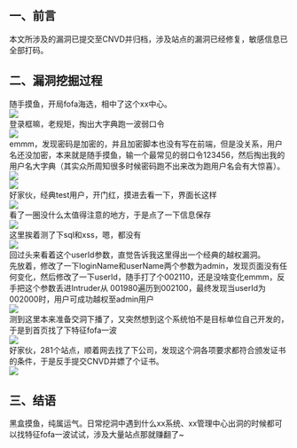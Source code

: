 一、前言
----

本文所涉及的漏洞已提交至CNVD并归档，涉及站点的漏洞已经修复，敏感信息已全部打码。

二、漏洞挖掘过程
--------

随手摸鱼，开局fofa海选，相中了这个xx中心。  
[![](https://shs3.b.qianxin.com/attack_forum/2021/06/attach-fa0b36a34f134edac9c9310f126be27cbb4890db.png)](https://shs3.b.qianxin.com/attack_forum/2021/06/attach-fa0b36a34f134edac9c9310f126be27cbb4890db.png)  
登录框嘛，老规矩，掏出大字典跑一波弱口令  
[![](https://shs3.b.qianxin.com/attack_forum/2021/06/attach-cb29773e4dbbde89e8fe1aba24e2a15a910b50ae.png)](https://shs3.b.qianxin.com/attack_forum/2021/06/attach-cb29773e4dbbde89e8fe1aba24e2a15a910b50ae.png)  
emmm，发现密码是加密的，并且加密脚本也没有写在前端，但是没关系，用户名还没加密，本来就是随手摸鱼，输一个最常见的弱口令123456，然后掏出我的用户名大字典（其实众所周知很多时候密码跑不出来改为跑用户名会有大惊喜）。  
[![](https://shs3.b.qianxin.com/attack_forum/2021/06/attach-fd62dc3db5332b61285085f84f9b8fbc40b11e97.jpg)](https://shs3.b.qianxin.com/attack_forum/2021/06/attach-fd62dc3db5332b61285085f84f9b8fbc40b11e97.jpg)  
[![](https://shs3.b.qianxin.com/attack_forum/2021/06/attach-3b695ba2af4d35b43ec593b75512cf2af346d192.png)](https://shs3.b.qianxin.com/attack_forum/2021/06/attach-3b695ba2af4d35b43ec593b75512cf2af346d192.png)  
好家伙，经典test用户，开门红，摸进去看一下，界面长这样  
[![](https://shs3.b.qianxin.com/attack_forum/2021/06/attach-812a12bf4cda393de616c2681aa4f72d42218fae.png)](https://shs3.b.qianxin.com/attack_forum/2021/06/attach-812a12bf4cda393de616c2681aa4f72d42218fae.png)  
看了一圈没什么太值得注意的地方，于是点了一下信息保存  
[![](https://shs3.b.qianxin.com/attack_forum/2021/06/attach-08b886dd5b9363b445f0c998c6cab3df77454bb5.png)](https://shs3.b.qianxin.com/attack_forum/2021/06/attach-08b886dd5b9363b445f0c998c6cab3df77454bb5.png)  
这里挨着测了下sql和xss，嗯，都没有  
[![](https://shs3.b.qianxin.com/attack_forum/2021/06/attach-99dbabf711f1b0ece6c27d8aaed4a0dede2527af.jpg)](https://shs3.b.qianxin.com/attack_forum/2021/06/attach-99dbabf711f1b0ece6c27d8aaed4a0dede2527af.jpg)  
回过头来看着这个userId参数，直觉告诉我这里得出一个经典的越权漏洞。  
先放着，修改了一下loginName和userName两个参数为admin，发现页面没有任何变化，然后修改了一下userId，随手打了个002110，还是没啥变化emmm，反手把这个参数丢进Intruder从 001980遍历到002100，最终发现当userId为002000时，用户可成功越权至admin用户  
[![](https://shs3.b.qianxin.com/attack_forum/2021/06/attach-70c385a3a598c81ef2143dcd91f8c5b6c30ae50e.png)](https://shs3.b.qianxin.com/attack_forum/2021/06/attach-70c385a3a598c81ef2143dcd91f8c5b6c30ae50e.png)  
测到这里本来准备交洞下播了，又突然想到这个系统怕不是目标单位自己开发的，于是到首页找了下特征fofa一波  
[![](https://shs3.b.qianxin.com/attack_forum/2021/06/attach-77509c89dc5673b2c99d8d3eaf99ab5faac92585.png)](https://shs3.b.qianxin.com/attack_forum/2021/06/attach-77509c89dc5673b2c99d8d3eaf99ab5faac92585.png)  
好家伙，281个站点，顺着网去找了下公司，发现这个洞各项要求都符合颁发证书的条件，于是反手提交CNVD并嫖了个证书。  
[![](https://shs3.b.qianxin.com/attack_forum/2021/06/attach-09ac86e63474395eaed42f02cedf19b095f99ca2.jpg)](https://shs3.b.qianxin.com/attack_forum/2021/06/attach-09ac86e63474395eaed42f02cedf19b095f99ca2.jpg)

三、结语
----

黑盒摸鱼，纯属运气。日常挖洞中遇到什么xx系统、xx管理中心出洞的时候都可以找特征fofa一波试试，涉及大量站点那就赚翻了~